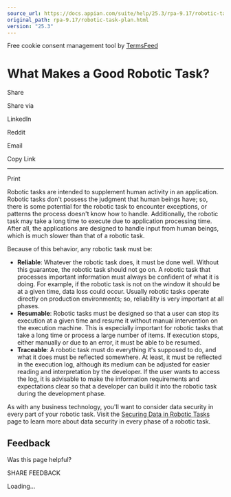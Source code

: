 ```yaml
---
source_url: https://docs.appian.com/suite/help/25.3/rpa-9.17/robotic-task-plan.html
original_path: rpa-9.17/robotic-task-plan.html
version: "25.3"
---
```


Free cookie consent management tool by [TermsFeed](https://www.termsfeed.com/)

# What Makes a Good Robotic Task?

Share

Share via

LinkedIn

Reddit

Email

Copy Link

* * *

Print

Robotic tasks are intended to supplement human activity in an application. Robotic tasks don't possess the judgment that human beings have; so, there is some potential for the robotic task to encounter exceptions, or patterns the process doesn't know how to handle. Additionally, the robotic task may take a long time to execute due to application processing time. After all, the applications are designed to handle input from human beings, which is much slower than that of a robotic task.

Because of this behavior, any robotic task must be:

-   **Reliable**: Whatever the robotic task does, it must be done well. Without this guarantee, the robotic task should not go on. A robotic task that processes important information must always be confident of what it is doing. For example, if the robotic task is not on the window it should be at a given time, data loss could occur. Usually robotic tasks operate directly on production environments; so, reliability is very important at all phases.
-   **Resumable**: Robotic tasks must be designed so that a user can stop its execution at a given time and resume it without manual intervention on the execution machine. This is especially important for robotic tasks that take a long time or process a large number of items. If execution stops, either manually or due to an error, it must be able to be resumed.
-   **Traceable**: A robotic task must do everything it's supposed to do, and what it does must be reflected somewhere. At least, it must be reflected in the execution log, although its medium can be adjusted for easier reading and interpretation by the developer. If the user wants to access the log, it is advisable to make the information requirements and expectations clear so that a developer can build it into the robotic task during the development phase.

As with any business technology, you'll want to consider data security in every part of your robotic task. Visit the [Securing Data in Robotic Tasks](security-rpa.html#securing-data-in-a-robotic-task) page to learn more about data security in every phase of a robotic task.

## Feedback

Was this page helpful?

SHARE FEEDBACK

Loading...